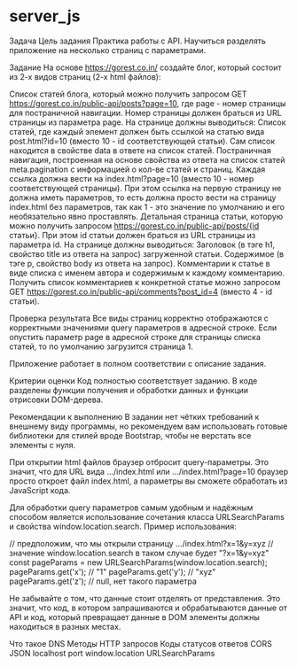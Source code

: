 # server_js
Задача
Цель задания
Практика работы с API. Научиться разделять приложение на несколько страниц с параметрами.

Задание
На основе https://gorest.co.in/ создайте блог, который состоит из 2-х видов страниц (2-х html файлов):

Список статей блога, который можно получить запросом GET https://gorest.co.in/public-api/posts?page=10, где page - номер страницы для постраничной навигации. Номер страницы должен браться из URL страницы из параметра page. На странице должны выводиться:
Список статей, где каждый элемент должен быть ссылкой на статью вида post.html?id=10 (вместо 10 - id соответствующей статьи). Сам список находится в свойстве data в ответе на список статей.
Постраничная навигация, построенная на основе свойства из ответа на список статей meta.pagination с информацией о кол-ве статей и страниц. Каждая ссылка должна вести на index.html?page=10 (вместо 10 - номер соответствующей страницы). При этом ссылка на первую страницу не должна иметь параметров, то есть должна просто вести на страницу index.html без параметров, так как 1 - это значение по умолчанию и его необязательно явно проставлять.
Детальная страница статьи, которую можно получить запросом https://gorest.co.in/public-api/posts/{id статьи}. При этом id статьи должен браться из URL страницы из параметра id. На странице должны выводиться:
Заголовок (в тэге h1, свойство title из ответа на запрос) загруженной статьи.
Содержимое (в тэге p, свойство body из ответа на запрос).
Комментарии к статье в виде списка с именем автора и содержимым к каждому комментарию. Получить список комментариев к конкретной статье можно запросом GET https://gorest.co.in/public-api/comments?post_id=4 (вместо 4 - id статьи).


Проверка результата
Все виды страниц корректно отображаются с корректными значениями query параметров в адресной строке. Если опустить параметр page в адресной строке для страницы списка статей, то по умолчанию загрузится страница 1.

Приложение работает в полном соответствии с описание задания.

Критерии оценки
Код полностью соответствует заданию.
В коде разделены функции получения и обработки данных и функции отрисовки DOM-дерева.

Рекомендации к выполнению
В задании нет чётких требований к внешнему виду программы, но рекомендуем вам использовать готовые библиотеки для стилей вроде Bootstrap, чтобы не верстать все элементы с нуля.

При открытии html файлов браузер отбросит query-параметры. Это значит, что для URL вида .../index.html или .../index.html?page=10 браузер просто откроет файл index.html, а параметры вы сможете обработать из JavaScript кода.

Для обработки query параметров самым удобным и надёжным способом является использование сочетания класса URLSearchParams и свойства window.location.search. Пример использования:

// предположим, что мы открыли страницу .../index.html?x=1&y=xyz // значение window.location.search в таком случае будет "?x=1&y=xyz" const pageParams = new URLSearchParams(window.location.search); pageParams.get('x'); // "1" pageParams.get('y'); // "xyz" pageParams.get('z'); // null, нет такого параметра

Не забывайте о том, что данные стоит отделять от представления. Это значит, что код, в котором запрашиваются и обрабатываются данные от API и код, который превращает данные в DOM элементы должны находиться в разных местах.

Что такое DNS 
Методы HTTP запросов 
Коды статусов ответов 
CORS 
JSON 
localhost 
port 
window.location 
URLSearchParams
